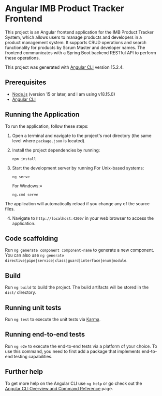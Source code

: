 # Angular IMB Product Tracker Frontend

This project is an Angular frontend application for the IMB Product Tracker System, which allows users to manage products and developers in a product management system. It supports CRUD operations and search functionality for products by Scrum Master and developer names. The frontend communicates with a Spring Boot backend RESTful API to perform these operations.

This project was generated with [Angular CLI](https://github.com/angular/angular-cli) version 15.2.4.

## Prerequisites

- [Node.js](https://nodejs.org/) (version 15 or later, and I am using v18.15.0)
- [Angular CLI](https://cli.angular.io/)

## Running the Application

To run the application, follow these steps:

1. Open a terminal and navigate to the project's root directory (the same level where `package.json` is located).

2. Install the project dependencies by running:
   
    ```
    npm install
    ```
3. Start the development server by running
   For Unix-based systems:
    ```
    ng serve
    ```
    For Windows:=
    ```
    ng.cmd serve
    ```
The application will automatically reload if you change any of the source files.

4. Navigate to `http://localhost:4200/` in your web browser to access the application.

## Code scaffolding
Run `ng generate component component-name` to generate a new component. You can also use `ng generate directive|pipe|service|class|guard|interface|enum|module`.

## Build

Run `ng build` to build the project. The build artifacts will be stored in the `dist/` directory.

## Running unit tests

Run `ng test` to execute the unit tests via [Karma](https://karma-runner.github.io).

## Running end-to-end tests

Run `ng e2e` to execute the end-to-end tests via a platform of your choice. To use this command, you need to first add a package that implements end-to-end testing capabilities.

## Further help

To get more help on the Angular CLI use `ng help` or go check out the [Angular CLI Overview and Command Reference](https://angular.io/cli) page.
